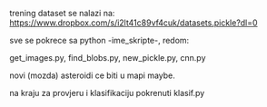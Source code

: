trening dataset se nalazi na:
https://www.dropbox.com/s/i2lt41c89vf4cuk/datasets.pickle?dl=0

sve se pokrece sa python -ime_skripte-, redom:

get_images.py,
find_blobs.py,
new_pickle.py,
cnn.py

novi (mozda) asteroidi ce biti u mapi maybe.

na kraju za provjeru i klasifikaciju pokrenuti klasif.py
